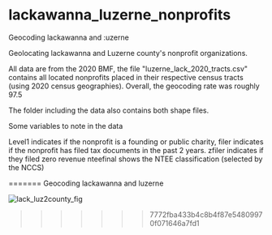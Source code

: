 # lackawanna_luzerne_nonprofits

Geocoding lackawanna and :uzerne 

Geolocating lackawanna and Luzerne county's nonprofit organizations.

All data are from the 2020 BMF, the file "luzerne_lack_2020_tracts.csv" contains all located nonprofits placed in their respective census tracts (using 2020 census geographies). Overall, the geocoding rate was roughly 97.5

The folder including the data also contains both shape files.

Some variables to note in the data 

Level1 indicates if the nonprofit is a founding or public charity,
filer indicates if the nonprofit has filed tax documents in the past 2 years. 
zfiler indicates if they filed zero revenue 
nteefinal shows the NTEE classification (selected by the NCCS)


=======
Geocoding lackawanna and luzerne 


![lack_luz2county_fig](https://user-images.githubusercontent.com/63907969/185813270-be164a92-7e11-4df2-b123-5ac41b910af3.png)
>>>>>>> 7772fba433b4c8b4f87e54809970f071646a7fd1

